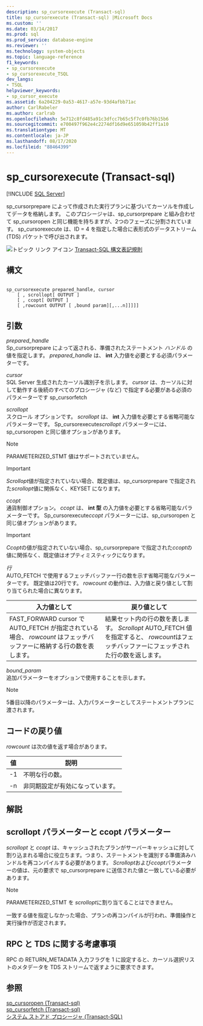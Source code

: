 ```yaml
---
description: sp_cursorexecute (Transact-sql)
title: sp_cursorexecute (Transact-sql) |Microsoft Docs
ms.custom: ''
ms.date: 03/14/2017
ms.prod: sql
ms.prod_service: database-engine
ms.reviewer: ''
ms.technology: system-objects
ms.topic: language-reference
f1_keywords:
- sp_cursorexecute
- sp_cursorexecute_TSQL
dev_langs:
- TSQL
helpviewer_keywords:
- sp_cursor_execute
ms.assetid: 6a204229-0a53-4617-a57e-93d4afbb71ac
author: CarlRabeler
ms.author: carlrab
ms.openlocfilehash: 5e712c8fd485a91c3dfcc7b65c5f7c0fb76b15b6
ms.sourcegitcommit: e700497f962e4c2274df16d9e651059b42ff1a10
ms.translationtype: MT
ms.contentlocale: ja-JP
ms.lasthandoff: 08/17/2020
ms.locfileid: "88464399"
---
```

# <a name="sp_cursorexecute-transact-sql"></a>sp_cursorexecute (Transact-sql)
[!INCLUDE [SQL Server](../../includes/applies-to-version/sqlserver.md)]

  sp_cursorprepare によって作成された実行プランに基づいてカーソルを作成してデータを格納します。 このプロシージャは、sp_cursorprepare と組み合わせて sp_cursoropen と同じ機能を持ちますが、2つのフェーズに分割されています。 sp_cursorexecute は、ID = 4 を指定した場合に表形式のデータストリーム (TDS) パケットで呼び出されます。  
  
 ![トピック リンク アイコン](../../database-engine/configure-windows/media/topic-link.gif "トピック リンク アイコン") [Transact-SQL 構文表記規則](../../t-sql/language-elements/transact-sql-syntax-conventions-transact-sql.md)  
  
## <a name="syntax"></a>構文  
  
```  
  
sp_cursorexecute prepared_handle, cursor  
    [ , scrollopt[ OUTPUT ]  
    [ , ccopt[ OUTPUT ]  
    [ ,rowcount OUTPUT [ ,bound param][,...n]]]]]  
```  
  
## <a name="arguments"></a>引数  
 *prepared_handle*  
 Sp_cursorprepare によって返される、準備されたステートメント *ハンドル* の値を指定します。 *prepared_handle* は、 **int** 入力値を必要とする必須パラメーターです。  
  
 *cursor*  
 SQL Server 生成されたカーソル識別子を示します。 *cursor* は、カーソルに対して動作する後続のすべてのプロシージャ (など) で指定する必要がある必須のパラメーターです sp_cursorfetch  
  
 *scrollopt*  
 スクロール オプションです。 *scrollopt* は、 **int** 入力値を必要とする省略可能なパラメーターです。 Sp_cursorexecute*scrollopt* パラメーターには、sp_cursoropen と同じ値オプションがあります。  
  
> [!NOTE]  
>  PARAMETERIZED_STMT 値はサポートされていません。  
  
> [!IMPORTANT]  
>  *Scrollopt*値が指定されていない場合、既定値は、sp_cursorprepare で指定された*scrollopt*値に関係なく、KEYSET になります。  
  
 *ccopt*  
 通貨制御オプション。 *ccopt* は、 **int 型** の入力値を必要とする省略可能なパラメーターです。 Sp_cursorexecute*ccopt* パラメーターには、sp_cursoropen と同じ値オプションがあります。  
  
> [!IMPORTANT]  
>  *Ccopt*の値が指定されていない場合、sp_cursorprepare で指定された*ccopt*の値に関係なく、既定値はオプティミスティックになります。  
  
 *行*  
 AUTO_FETCH で使用するフェッチバッファー行の数を示す省略可能なパラメーターです。 既定値は20行です。 *rowcount* の動作は、入力値と戻り値として割り当てられた場合に異なります。  
  
|入力値として|戻り値として|  
|--------------------|---------------------|  
|FAST_FORWARD cursor で AUTO_FETCH が指定されている場合、 *rowcount* はフェッチバッファーに格納する行の数を表します。|結果セット内の行の数を表します。 *Scrollopt* AUTO_FETCH 値を指定すると、 *rowcount*はフェッチバッファーにフェッチされた行の数を返します。|  
  
 *bound_param*  
 追加パラメーターをオプションで使用することを示します。  
  
> [!NOTE]  
>  5番目以降のパラメーターは、入力パラメーターとしてステートメントプランに渡されます。  
  
## <a name="code-return-value"></a>コードの戻り値  
 *rowcount* は次の値を返す場合があります。  
  
|値|説明|  
|-----------|-----------------|  
|-1|不明な行の数。|  
|-n|非同期設定が有効になっています。|  
  
## <a name="remarks"></a>解説  
  
## <a name="scrollopt-and-ccopt-parameters"></a>scrollopt パラメーターと ccopt パラメーター  
 *scrollopt* と *ccopt* は、キャッシュされたプランがサーバーキャッシュに対して割り込まれる場合に役立ちます。つまり、ステートメントを識別する準備済みハンドルを再コンパイルする必要があります。 *Scrollopt*および*ccopt*パラメーターの値は、元の要求で sp_cursorprepare に送信された値と一致している必要があります。  
  
> [!NOTE]  
>  PARAMETERIZED_STMT を *scrollopt*に割り当てることはできません。  
  
 一致する値を指定しなかった場合、プランの再コンパイルが行われ、準備操作と実行操作が否定されます。  
  
## <a name="rpc-and-tds-considerations"></a>RPC と TDS に関する考慮事項  
 RPC の RETURN_METADATA 入力フラグを 1 に設定すると、カーソル選択リストのメタデータを TDS ストリームで返すように要求できます。  
  
## <a name="see-also"></a>参照  
 [sp_cursoropen &#40;Transact-sql&#41;](../../relational-databases/system-stored-procedures/sp-cursoropen-transact-sql.md)   
 [sp_cursorfetch &#40;Transact-sql&#41;](../../relational-databases/system-stored-procedures/sp-cursorfetch-transact-sql.md)   
 [システム ストアド プロシージャ &#40;Transact-SQL&#41;](../../relational-databases/system-stored-procedures/system-stored-procedures-transact-sql.md)  
  
  
